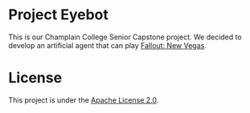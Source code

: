 # Project Eyebot
This is our Champlain College Senior Capstone project. We decided to develop an artificial agent that can play [Fallout: New Vegas](https://fallout.fandom.com/wiki/Fallout:_New_Vegas).

# License
This project is under the [Apache License 2.0](https://github.com/johneastman/Project-Eyebot/blob/master/LICENSE).
